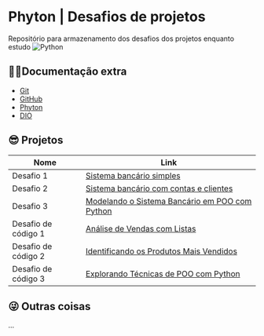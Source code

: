 # Phyton | Desafios de projetos

Repositório para armazenamento dos desafios dos projetos enquanto estudo ![Python](https://img.shields.io/badge/python-3670A0?style=for-the-badge&logo=python&logoColor=ffdd54)


## 🐱‍💻Documentação extra
- [Git](https://git-scm.com/doc)
- [GitHub](https://docs.github.com)
- [Phyton](https://docs.python.org/)
- [DIO](https://www.dio.me/)

## 😎 Projetos
| Nome | Link |
|-------|---------|
|Desafio 1|[Sistema bancário simples](https://github.com/CarlosJot4/Desafios-de-projetos/blob/main/Desafio%201/sistema_bancario_1.py)| 
|Desafio 2|[Sistema bancário com contas e clientes](https://github.com/CarlosJot4/Desafios-de-projetos/blob/main/Desafio%202/sistema_bancario_2.py)|
|Desafio 3|[Modelando o Sistema Bancário em POO com Python](https://github.com/CarlosJot4/Desafios-de-projetos/tree/main/Desafio%203)
|Desafio de código 1|[Análise de Vendas com Listas](https://github.com/CarlosJot4/Desafios-de-projetos/blob/main/Desafio%20de%20c%C3%B3digo%201/desafio_listas_1.py)|
|Desafio de código 2|[Identificando os Produtos Mais Vendidos](https://github.com/CarlosJot4/Desafios-de-projetos/blob/main/Desafio%20de%20c%C3%B3digo%202/README.md)|
|Desafio de código 3|[Explorando Técnicas de POO com Python](https://github.com/CarlosJot4/Desafios-de-projetos/blob/main/Desafio%20de%20c%C3%B3digo%203/README.md)

## 😜 Outras coisas

...
